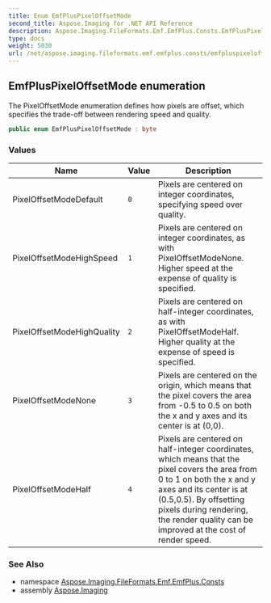 ```yaml
---
title: Enum EmfPlusPixelOffsetMode
second_title: Aspose.Imaging for .NET API Reference
description: Aspose.Imaging.FileFormats.Emf.EmfPlus.Consts.EmfPlusPixelOffsetMode enum. The PixelOffsetMode enumeration defines how pixels are offset which specifies the tradeoff between rendering speed and quality
type: docs
weight: 5030
url: /net/aspose.imaging.fileformats.emf.emfplus.consts/emfpluspixeloffsetmode/
---
```

## EmfPlusPixelOffsetMode enumeration

The PixelOffsetMode enumeration defines how pixels are offset, which specifies the trade-off between rendering speed and quality.

```csharp
public enum EmfPlusPixelOffsetMode : byte
```

### Values

| Name | Value | Description |
| --- | --- | --- |
| PixelOffsetModeDefault | `0` | Pixels are centered on integer coordinates, specifying speed over quality. |
| PixelOffsetModeHighSpeed | `1` | Pixels are centered on integer coordinates, as with PixelOffsetModeNone. Higher speed at the expense of quality is specified. |
| PixelOffsetModeHighQuality | `2` | Pixels are centered on half-integer coordinates, as with PixelOffsetModeHalf. Higher quality at the expense of speed is specified. |
| PixelOffsetModeNone | `3` | Pixels are centered on the origin, which means that the pixel covers the area from -0.5 to 0.5 on both the x and y axes and its center is at (0,0). |
| PixelOffsetModeHalf | `4` | Pixels are centered on half-integer coordinates, which means that the pixel covers the area from 0 to 1 on both the x and y axes and its center is at (0.5,0.5). By offsetting pixels during rendering, the render quality can be improved at the cost of render speed. |

### See Also

* namespace [Aspose.Imaging.FileFormats.Emf.EmfPlus.Consts](../../aspose.imaging.fileformats.emf.emfplus.consts/)
* assembly [Aspose.Imaging](../../)


